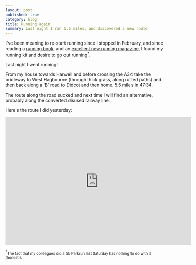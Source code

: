 ```yaml
---
layout: post
published: true
category: blog
title: Running again
summary: Last night I ran 5.5 miles, and discovered a new route
---
```


I've been meaning to re-start running since I stopped in February, and since reading a [running book](http://www.amazon.co.uk/dp/B008BTC5E6/), and an [excellent new running magazine](http://www.likethewindmagazine.com/), I found my running kit and desire to go out running<sup>*</sup>.

Last night I went running!

From my house towards Harwell and before crossing the A34 take the bridleway to West Hagbourne (through thick grass, along rutted paths) and then back along a 'B' road to Didcot and then home. 5.5 miles in 47:34.

The route along the road sucked and next time I will find an alternative, probably along the converted disused railway line.

Here's the route I did yesterday:

<iframe height='405' width='590' frameborder='0' allowtransparency='true' scrolling='no' src='http://www.strava.com/activities/149054142/embed/6f5fe3f5da0627879ab29f81cfce58db45e36644'></iframe>

<sup>*</sup><small>The fact that my colleagues did a 5k Parkrun last Saturday has nothing to do with it (honest!).</small>